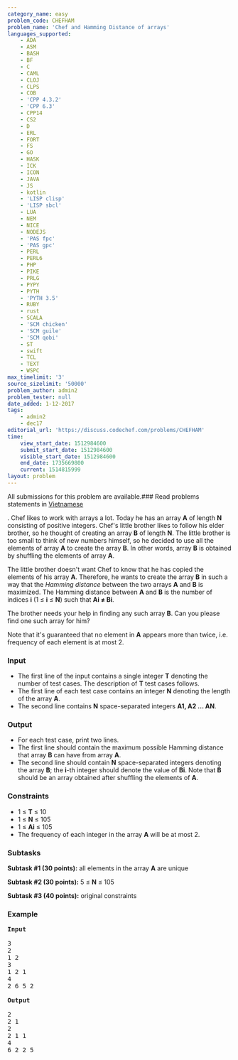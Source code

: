 ```yaml
---
category_name: easy
problem_code: CHEFHAM
problem_name: 'Chef and Hamming Distance of arrays'
languages_supported:
    - ADA
    - ASM
    - BASH
    - BF
    - C
    - CAML
    - CLOJ
    - CLPS
    - COB
    - 'CPP 4.3.2'
    - 'CPP 6.3'
    - CPP14
    - CS2
    - D
    - ERL
    - FORT
    - FS
    - GO
    - HASK
    - ICK
    - ICON
    - JAVA
    - JS
    - kotlin
    - 'LISP clisp'
    - 'LISP sbcl'
    - LUA
    - NEM
    - NICE
    - NODEJS
    - 'PAS fpc'
    - 'PAS gpc'
    - PERL
    - PERL6
    - PHP
    - PIKE
    - PRLG
    - PYPY
    - PYTH
    - 'PYTH 3.5'
    - RUBY
    - rust
    - SCALA
    - 'SCM chicken'
    - 'SCM guile'
    - 'SCM qobi'
    - ST
    - swift
    - TCL
    - TEXT
    - WSPC
max_timelimit: '3'
source_sizelimit: '50000'
problem_author: admin2
problem_tester: null
date_added: 1-12-2017
tags:
    - admin2
    - dec17
editorial_url: 'https://discuss.codechef.com/problems/CHEFHAM'
time:
    view_start_date: 1512984600
    submit_start_date: 1512984600
    visible_start_date: 1512984600
    end_date: 1735669800
    current: 1514815999
layout: problem
---
```

All submissions for this problem are available.### Read problems statements in [Vietnamese](http://www.codechef.com/download/translated/DEC17/vietnamese/CHEFHAM.pdf) 

. Chef likes to work with arrays a lot. Today he has an array **A** of length **N** consisting of positive integers. Chef's little brother likes to follow his elder brother, so he thought of creating an array **B** of length **N**. The little brother is too small to think of new numbers himself, so he decided to use all the elements of array **A** to create the array **B**. In other words, array **B** is obtained by shuffling the elements of array **A**.

The little brother doesn't want Chef to know that he has copied the elements of his array **A**. Therefore, he wants to create the array **B** in such a way that the *Hamming distance* between the two arrays **A** and **B** is maximized. The Hamming distance between **A** and **B** is the number of indices **i** (1 ≤ **i** ≤ **N**) such that **Ai ≠ Bi**.

The brother needs your help in finding any such array **B**. Can you please find one such array for him?

Note that it's guaranteed that no element in **A** appears more than twice, i.e. frequency of each element is at most 2.

### Input

- The first line of the input contains a single integer **T** denoting the number of test cases. The description of **T** test cases follows.
- The first line of each test case contains an integer **N** denoting the length of the array **A**.
- The second line contains **N** space-separated integers **A1, A2 ... AN**.

### Output

- For each test case, print two lines.
- The first line should contain the maximum possible Hamming distance that array **B** can have from array **A**.
- The second line should contain **N** space-separated integers denoting the array **B**; the **i**-th integer should denote the value of **Bi**. Note that **B** should be an array obtained after shuffling the elements of **A**.

### Constraints

- 1 ≤ **T** ≤ 10
- 1 ≤ **N** ≤ 105
- 1 ≤ **Ai** ≤ 105
- The frequency of each integer in the array **A** will be at most 2.

### Subtasks

**Subtask #1 (30 points):** all elements in the array **A** are unique

**Subtask #2 (30 points):** 5 ≤ **N** ≤ 105

**Subtask #3 (40 points):** original constraints

### Example

<pre>
<b>Input</b>

3
2
1 2
3
1 2 1
4
2 6 5 2

<b>Output</b>

2
2 1
2
2 1 1
4
6 2 2 5
</pre>